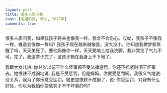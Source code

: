 ```yaml
---
layout: post
title: 很多人质问我
tags: [毛姐旧闻, 母父, 2017年]
comments: true
---
```


很多人质问我，如果我孩子将来也像我一样，我会不会伤心。哎呦，我孩子不像我一样，难道会像你一样吗? 我孩子现在越来越像我，没大没小，你知道我做梦都笑醒了吗，天天美死了。要他妈像你一样，天天跪地上给我洗脚，我非哭岔了气儿不可，完了，我这辈子完了，这孩子赖在我身上不下地了。

我跟大女儿讲: 你14岁以前干什么坏事都不受法律惩罚，你还不抓紧时间干坏事去。她恨铁不成钢地说: 我是不受惩罚，但是妈妈，你要受惩罚啊。我很义气地说: 没关系，我为了你乐意受惩罚。她更加恨铁不成钢了，说: 你受惩罚，对我有什么好处，你以为我怕你受惩罚才不干坏事的吗?
